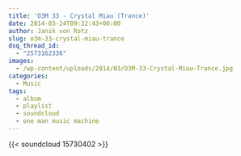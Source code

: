 ```yaml
---
title: 'O3M 33 - Crystal Miau (Trance)'
date: 2014-03-24T09:32:43+00:00
author: Janik von Rotz
slug: o3m-33-crystal-miau-trance
dsq_thread_id:
  - "2573162336"
images:
  - /wp-content/uploads/2014/03/O3M-33-Crystal-Miau-Trance.jpg
categories:
  - Music
tags:
  - album
  - playlist
  - soundcloud
  - one man music machine
---
```

{{< soundcloud 15730402 >}}